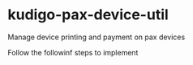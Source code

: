# kudigo-pax-device-util

Manage device printing and payment on pax devices

Follow the followinf steps to implement
